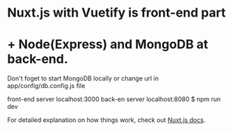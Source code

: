 # Nuxt.js with Vuetify is front-end part 
# + Node(Express) and MongoDB at back-end.
  
Don't foget to start MongoDB locally or change url in app/config/db.config.js file


front-end server localhost:3000
back-en server localhost:8080
$ npm run dev


For detailed explanation on how things work, check out [Nuxt.js docs](https://nuxtjs.org).
